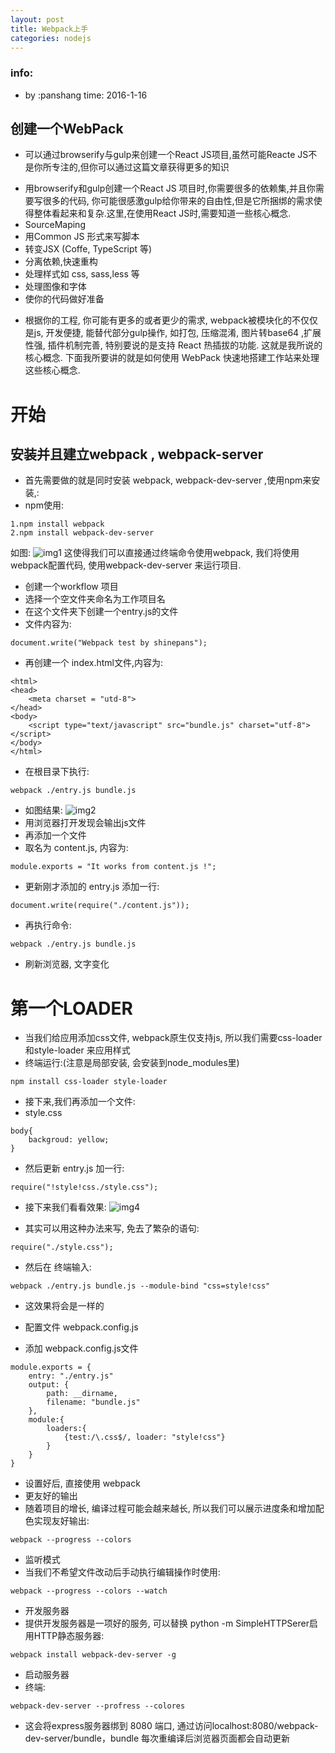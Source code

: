 ```yaml
---
layout: post
title: Webpack上手
categories: nodejs
---
```


### info:
- by :panshang time: 2016-1-16

## 创建一个WebPack
- 可以通过browserify与gulp来创建一个React JS项目,虽然可能Reacte JS不是你所专注的,但你可以通过这篇文章获得更多的知识

* 用browserify和gulp创建一个React JS 项目时,你需要很多的依赖集,并且你需要写很多的代码, 你可能很感激gulp给你带来的自由性,但是它所捆绑的需求使得整体看起来和复杂.这里,在使用React JS时,需要知道一些核心概念.
 * SourceMaping
 * 用Common JS 形式来写脚本
 * 转变JSX (Coffe, TypeScript 等)
 * 分离依赖,快速重构
 * 处理样式如 css, sass,less 等
 * 处理图像和字体
 * 使你的代码做好准备
 
- 根据你的工程, 你可能有更多的或者更少的需求, webpack被模块化的不仅仅是js, 开发便捷, 能替代部分gulp操作, 如打包, 压缩混淆, 图片转base64 ,扩展性强, 插件机制完善, 特别要说的是支持 React 热插拔的功能. 这就是我所说的核心概念. 下面我所要讲的就是如何使用 WebPack 快速地搭建工作站来处理这些核心概念.

# 开始

## 安装并且建立webpack , webpack-server

- 首先需要做的就是同时安装 webpack, webpack-dev-server ,使用npm来安装,:
 - npm使用:
 
```
1.npm install webpack
2.npm install webpack-dev-server
```
 如图: 
 ![img1](http://img.blog.csdn.net/20160116201442457)
 这使得我们可以直接通过终端命令使用webpack, 我们将使用webpack配置代码, 使用webpack-dev-server 来运行项目.
 
- 创建一个workflow 项目
 - 选择一个空文件夹命名为工作项目名
 - 在这个文件夹下创建一个entry.js的文件
 - 文件内容为: 
 
```
document.write("Webpack test by shinepans");
```
 - 再创建一个 index.html文件,内容为:
 
```
<html>
<head>
    <meta charset = "utd-8">
</head>
<body>
    <script type="text/javascript" src="bundle.js" charset="utf-8"></script>
</body>
</html>
```
 - 在根目录下执行:

```
webpack ./entry.js bundle.js
``` 
 - 如图结果: 
 ![img2](http://img.blog.csdn.net/20160116201532147)
 - 用浏览器打开发现会输出js文件
- 再添加一个文件
 - 取名为 content.js, 内容为:
```
module.exports = "It works from content.js !";
```
 - 更新刚才添加的 entry.js 添加一行:
 
```
document.write(require("./content.js"));
```
 - 再执行命令:
 
```
webpack ./entry.js bundle.js
```
 - 刷新浏览器, 文字变化
 
 # 第一个LOADER
 - 当我们给应用添加css文件, webpack原生仅支持js, 所以我们需要css-loader 和style-loader 来应用样式
  - 终端运行:(注意是局部安装, 会安装到node_modules里)
  
```
npm install css-loader style-loader
```
 - 接下来,我们再添加一个文件: 
  - style.css
  
```
body{
    backgroud: yellow;
}
```
 - 然后更新 entry.js 加一行:
 
```
require("!style!css./style.css");
```
 - 接下来我们看看效果:
![img4](http://img.blog.csdn.net/20160116201743572)
 
 - 其实可以用这种办法来写, 免去了繁杂的语句:
 
```
require("./style.css");
```
 - 然后在 终端输入:
 
```
webpack ./entry.js bundle.js --module-bind "css=style!css"
```
 - 这效果将会是一样的

- 配置文件 webpack.config.js
 - 添加 webpack.config.js文件
```
module.exports = {
    entry: "./entry.js"
    output: {
        path: __dirname,
        filename: "bundle.js"
    },
    module:{
        loaders:{
            {test:/\.css$/, loader: "style!css"}
        }
    }
}
```
 - 设置好后, 直接使用 webpack 
- 更友好的输出
 - 随着项目的增长, 编译过程可能会越来越长, 所以我们可以展示进度条和增加配色实现友好输出:
 
```
webpack --progress --colors
```
 
- 监听模式
 - 当我们不希望文件改动后手动执行编辑操作时使用:
 
```
webpack --progress --colors --watch
```
- 开发服务器
 - 提供开发服务器是一项好的服务, 可以替换 python -m SimpleHTTPSerer启用HTTP静态服务器:
 
```
webpack install webpack-dev-server -g
```
- 启动服务器
 - 终端:

```
webpack-dev-server --profress --colores
```
  - 这会将express服务器绑到 8080 端口, 通过访问localhost:8080/webpack-dev-server/bundle，bundle 每次重编译后浏览器页面都会自动更新